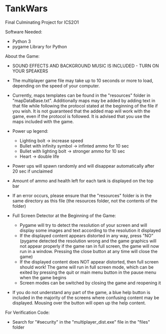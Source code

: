 # TankWars
Final Culminating Project for ICS2O1

Software Needed:
 - Python 3
 - pygame Library for Python

About the Game:
- SOUND EFFECTS AND BACKGROUND MUSIC IS INCLUDED - TURN ON YOUR SPEAKERS

- The multiplayer game file may take up to 10 seconds or more to load, depending on the speed of your computer.

- Currently, maps templates can be found in the "resources" folder in "mapDataBase.txt". Additionally maps may be added by adding text in that file while following the protocol stated at the beginning of the file if you wish. It is not guaranteed that the added map will work with the game, even if the protocol is followed. It is advised that you use the maps included with the game.

- Power up legend:
	- Lighting bolt -> increase speed
	- Bullet with infinity symbol -> infinted ammo for 10 sec
	- Bullet with lighting bolt -> stronger ammo for 10 sec
	- Heart -> double life
- Power ups will spawn randomly and will disappear automatically after 20 sec if unclaimed

- Amount of ammo and health left for each tank is displayed on the top bar

- If an error occurs, please ensure that the "resources" folder is in the same directory as this file (the resources folder, not the contents of the folder)

- Full Screen Detector at the Beginning of the Game:
	- Pygame will try to detect the resolution of your screen and will display some images and text according to the resolution it 	displayed
	- If the displayed content appears distorted in any way, press "NO" (pygame detected the resolution wrong and the game 	graphics will not appear properly if the game ran in full screen, the game will now run in a window. Pressing the close button
	at any time will close the game)
	- If the displayed content does NOT appear distorted, then full screen should work! The game will run in full screen mode, 		which can be exited by pressing the quit or main menu button in the pause menu when the game begins
	- Screen modes can be switched by closing the game and reopening it

- If you do not understand any part of the game, a blue help button is included in the majority of the screens where confusing content may be displayed. Mousing over the button will open up the help content.

For Verification Code:
- Search for "#security" in the "multiplayer_dist.exe" file in the "files" folder
